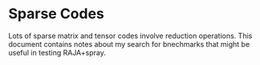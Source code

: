 # Sparse Codes

Lots of sparse matrix and tensor codes involve reduction operations. This document contains notes about my search for bnechmarks that might be useful in testing RAJA+spray.


